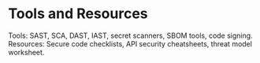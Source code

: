 # Tools and Resources
Tools: SAST, SCA, DAST, IAST, secret scanners, SBOM tools, code signing.
Resources: Secure code checklists, API security cheatsheets, threat model worksheet.
